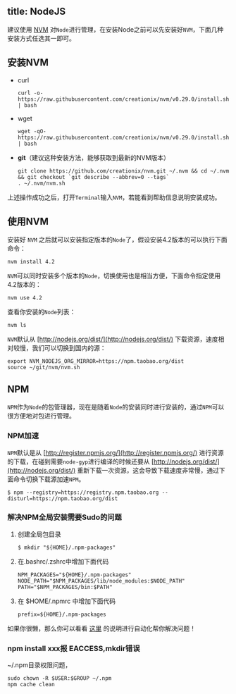 title: NodeJS 
---

建议使用 [NVM](https://github.com/creationix/nvm) 对`Node`进行管理，在安装Node之前可以先安装好`NVM`，下面几种安装方式任选其一即可。

## 安装NVM

- curl

  ```
  curl -o- https://raw.githubusercontent.com/creationix/nvm/v0.29.0/install.sh | bash
  ```
- wget
  
  ```
  wget -qO- https://raw.githubusercontent.com/creationix/nvm/v0.29.0/install.sh | bash  
  ```
- **git**（建议这种安装方法，能够获取到最新的NVM版本）
  
  ```
  git clone https://github.com/creationix/nvm.git ~/.nvm && cd ~/.nvm && git checkout `git describe --abbrev=0 --tags`
  . ~/.nvm/nvm.sh
  ```

上述操作成功之后，打开`Terminal`输入`NVM`，若能看到帮助信息说明安装成功。

## 使用NVM

安装好 `NVM` 之后就可以安装指定版本的`Node`了，假设安装4.2版本的可以执行下面命令：

	nvm install 4.2
	
`NVM`可以同时安装多个版本的`Node`，切换使用也是相当方便，下面命令指定使用4.2版本的：
	
	nvm use 4.2
	
查看你安装的`Node`列表：
	
	nvm ls
	
`NVM`默认从 [http://nodejs.org/dist/](http://nodejs.org/dist/) 下载资源，速度相对较慢，我们可以切换到国内的源：

	export NVM_NODEJS_ORG_MIRROR=https://npm.taobao.org/dist
	source ~/git/nvm/nvm.sh
	
## NPM

`NPM`作为`Node`的包管理器，现在是随着`Node`的安装同时进行安装的，通过`NPM`可以很方便地对包进行管理。

### NPM加速

`NPM`默认是从 [http://register.npmjs.org/](http://register.npmjs.org/) 进行资源的下载，在碰到需要`node-gyp`进行编译的时候还要从 [http://nodejs.org/dist/](http://nodejs.org/dist/) 重新下载一次资源，这会导致下载速度非常慢，通过下面命令切换下载源加速`NPM`。

	$ npm --registry=https://registry.npm.taobao.org --disturl=https://npm.taobao.org/dist
	
### 解决NPM全局安装需要Sudo的问题

1. 创建全局包目录

	```
	$ mkdir "${HOME}/.npm-packages"
	```
	
2. 在.bashrc/.zshrc中增加下面代码
	
	```
	NPM_PACKAGES="${HOME}/.npm-packages"
	NODE_PATH="$NPM_PACKAGES/lib/node_modules:$NODE_PATH"
	PATH="$NPM_PACKAGES/bin:$PATH"
	```
3. 在 $HOME/.npmrc 中增加下面代码

	```
	prefix=${HOME}/.npm-packages
	```
	
如果你很懒，那么你可以看看 [这里](https://github.com/glenpike/npm-g_nosudo) 的说明进行自动化帮你解决问题！

### npm install xxx报 EACCESS,mkdir错误

  ~/.npm目录权限问题，

  ```
  sudo chown -R $USER:$GROUP ~/.npm
  npm cache clean
  ```
